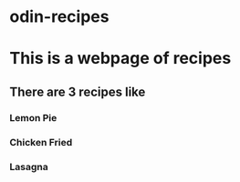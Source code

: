 # odin-recipes
# This is a webpage of recipes
## There are 3 recipes like
### Lemon Pie
### Chicken Fried
### Lasagna
